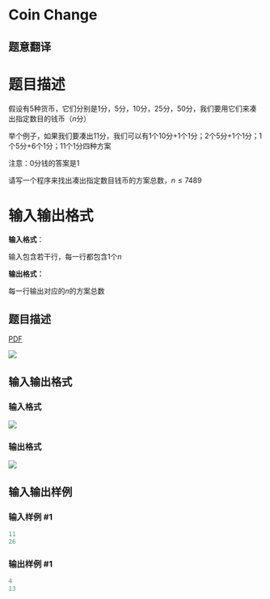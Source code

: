# Coin Change

## 题意翻译

# 题目描述

假设有5种货币，它们分别是1分，5分，10分，25分，50分，我们要用它们来凑出指定数目的钱币（$n$分）

举个例子，如果我们要凑出11分，我们可以有1个10分+1个1分；2个5分+1个1分；1个5分+6个1分；11个1分四种方案

注意：0分钱的答案是1

请写一个程序来找出凑出指定数目钱币的方案总数，$n\leq7489$

# 输入输出格式

**输入格式**：

输入包含若干行，每一行都包含1个$n$

**输出格式：**

每一行输出对应的$n$的方案总数

## 题目描述

[problemUrl]: https://uva.onlinejudge.org/index.php?option=com_onlinejudge&Itemid=8&category=8&page=show_problem&problem=615

[PDF](https://uva.onlinejudge.org/external/6/p674.pdf)

![](https://cdn.luogu.com.cn/upload/vjudge_pic/UVA674/62e0f15c8fedbc263802b3fca8b3ec26f4edecef.png)

## 输入输出格式

### 输入格式

![](https://cdn.luogu.com.cn/upload/vjudge_pic/UVA674/5d61de3b17a3895b1d3a25a2211b3b5bd25ea96e.png)

### 输出格式

![](https://cdn.luogu.com.cn/upload/vjudge_pic/UVA674/7bd13549445b5410c6440a90720f2437642c8e70.png)

## 输入输出样例

### 输入样例 #1

```cpp
11
26
```


### 输出样例 #1

```cpp
4
13
```


